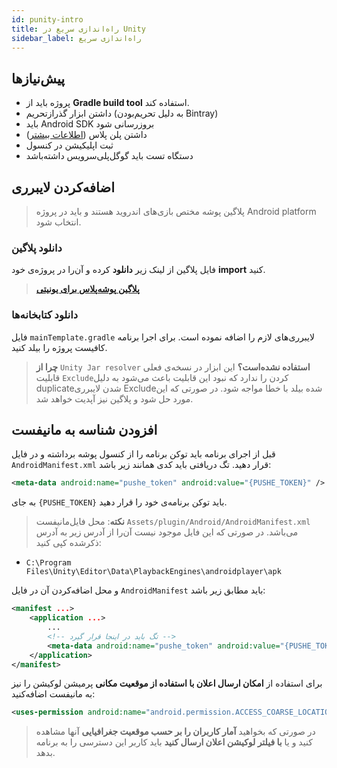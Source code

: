 ```yaml
---
id: punity-intro
title: راه‌اندازی سریع در Unity
sidebar_label: راه‌اندازی سریع
---
```


## پیش‌نیازها

- پروژه باید از **Gradle build tool** استفاده کند.
- داشتن‌ ابزار گذرازتحریم (به دلیل تحریم‌بودن ‌Bintray)
- باید Android SDK بروزرسانی شود
- داشتن پلن پلاس ([اطلاعات‌ بیشتر](/docs/console/console-plan))
- ثبت اپلیکیشن در کنسول
- دستگاه تست باید گوگل‌پلی‌سرویس داشته‌باشد

## اضافه‌کردن لایبرری

> پلاگین پوشه مختص بازی‌های اندروید هستند و باید در پروژه Android platform انتخاب شود.


### دانلود پلاگین

فایل پلاگین از لینک زیر **دانلود** کرده و آن‌را در پروژه‌ی خود **import** کنید.

> [**پلاگین پوشه‌پلاس برای یونیتی**]()

### دانلود کتابخانه‌ها

فایل `mainTemplate.gradle` لایبرری‌های لازم را اضافه نموده است. برای اجرا برنامه کافیست پروژه را بیلد کنید.

> **چرا از** `Unity Jar resolver` **استفاده نشده‌است؟**
> این ابزار در نسخه‌ی فعلی قابلیت `Exclude`کردن را ندارد که نبود این قابلیت باعث می‌شود به دلیل duplicate‌شدن لایبرری Excludeشده بیلد با خطا مواجه شود. در صورتی که این مورد حل شود و پلاگین نیز آپدیت خواهد شد.

## افزودن شناسه به مانیفست

قبل از اجرای برنامه باید توکن برنامه را از کنسول پوشه برداشته و در فایل `AndroidManifest.xml` قرار دهید. تگ دریافتی باید کدی همانند زیر باشد:


```xml
<meta-data android:name="pushe_token" android:value="{PUSHE_TOKEN}" />
```

به جای `{PUSHE_TOKEN}` باید توکن برنامه‌ی خود را قرار دهید.

> **نکته**: محل فایل‌مانیفست `Assets/plugin/Android/AndroidManifest.xml` می‌باشد. در صورتی که این فایل موجود نیست آن‌را از آدرس زیر به آدرس ذکر‌شده کپی کنید:
* `C:\Program Files\Unity\Editor\Data\PlaybackEngines\androidplayer\apk`


و محل اضافه‌کردن آن در فایل `AndroidManifest` باید مطابق زیر باشد:

```xml
<manifest ...>
    <application ...>
        ...
        <!-- تگ باید در اینجا قرار گیرد -->
        <meta-data android:name="pushe_token" android:value="{PUSHE_TOKEN}" />
    </application>
</manifest>
```

برای استفاده از **امکان ارسال اعلان با استفاده‌ از موقعیت مکانی** پرمیشن لوکیشن را نیز به مانیفست اضافه‌کنید:

```xml
<uses-permission android:name="android.permission.ACCESS_COARSE_LOCATION"/>
```

> در صورتی که بخواهید **آمار کاربران را بر حسب موقعیت جغرافیایی** آنها مشاهده کنید و یا **با فیلتر لوکیشن اعلان ارسال کنید** باید کاربر این دسترسی را به برنامه بدهد.

